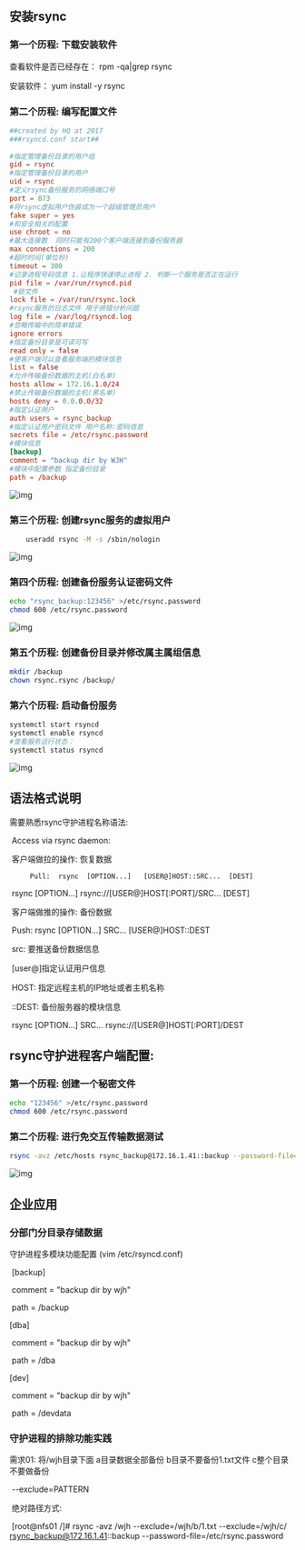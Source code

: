 ​    

## 安装rsync

### 第一个历程: 下载安装软件

查看软件是否已经存在： rpm -qa|grep rsync

 安装软件：	yum install -y rsync 

### 第二个历程: 编写配置文件

```conf
##created by HQ at 2017
###rsyncd.conf start##
  
#指定管理备份目录的用户组  
gid = rsync       				
#指定管理备份目录的用户
uid = rsync       				
#定义rsync备份服务的网络端口号
port = 873       				
#将rsync虚拟用户伪装成为一个超级管理员用户 
fake super = yes  			
#和安全相关的配置
use chroot = no   
#最大连接数  同时只能有200个客户端连接到备份服务器
max connections = 200  
#超时时间(单位秒)
timeout = 300          
#记录进程号码信息 1.让程序快速停止进程 2. 判断一个服务是否正在运行
pid file = /var/run/rsyncd.pid   
 #锁文件
lock file = /var/run/rsync.lock 
#rsync服务的日志文件 用于排错分析问题
log file = /var/log/rsyncd.log   
#忽略传输中的简单错误
ignore errors                    
#指定备份目录是可读可写
read only = false                
#使客户端可以查看服务端的模块信息
list = false                     
#允许传输备份数据的主机(白名单)
hosts allow = 172.16.1.0/24      
#禁止传输备份数据的主机(黑名单)
hosts deny = 0.0.0.0/32          
#指定认证用户
auth users = rsync_backup        
#指定认证用户密码文件 用户名称:密码信息
secrets file = /etc/rsync.password  
#模块信息
[backup]                         
comment = "backup dir by WJH"
#模块中配置参数 指定备份目录
path = /backup                   


```

![img](F:\有道笔记\qq82602573DABD0AB54B634A8238F27B2E\1e87f450c97d4de7b44669d888f2e664\image.png)

### 第三个历程: 创建rsync服务的虚拟用户

```sh
	useradd rsync -M -s /sbin/nologin
```

![img](F:\有道笔记\qq82602573DABD0AB54B634A8238F27B2E\777831040cf24f0797f186ec42f364e8\image.png)

### 第四个历程: 创建备份服务认证密码文件

```sh
echo "rsync_backup:123456" >/etc/rsync.password
chmod 600 /etc/rsync.password
```

![img](F:\有道笔记\qq82602573DABD0AB54B634A8238F27B2E\0ca1b23fdd2849a5a8b9b0cbd103240c\image.png)

### 第五个历程: 创建备份目录并修改属主属组信息

```sh
mkdir /backup
chown rsync.rsync /backup/
```

### 第六个历程: 启动备份服务

```sh
systemctl start rsyncd
systemctl enable rsyncd
#查看服务运行状态：
systemctl status rsyncd
```



![img](https://cdn.jsdelivr.net/gh/fhwlnetwork/blos_imgs/img/clipboard.png)

## 语法格式说明   

 需要熟悉rsync守护进程名称语法:

​		Access via rsync daemon:

​	客户端做拉的操作: 恢复数据

   		 Pull:  rsync  [OPTION...]   [USER@]HOST::SRC...  [DEST]

​         	 		rsync [OPTION...] rsync://[USER@]HOST[:PORT]/SRC... [DEST]

​	客户端做推的操作: 备份数据

​    		Push: rsync [OPTION...] SRC... [USER@]HOST::DEST

​	      			src: 要推送备份数据信息	

​					[user@]指定认证用户信息

​		  			HOST: 指定远程主机的IP地址或者主机名称

​		 	 	::DEST: 备份服务器的模块信息 

​        	rsync [OPTION...] SRC... rsync://[USER@]HOST[:PORT]/DEST

##   rsync守护进程客户端配置:

### 	第一个历程: 创建一个秘密文件

```sh
echo "123456" >/etc/rsync.password
chmod 600 /etc/rsync.password
```

###     第二个历程: 进行免交互传输数据测试

```sh
rsync -avz /etc/hosts rsync_backup@172.16.1.41::backup --password-file=/etc/rsync.password
```

![img](F:\有道笔记\qq82602573DABD0AB54B634A8238F27B2E\3c4dfd3a78ec452d8b1442de4eb8847a\clipboard.png)

## 企业应用

### 分部门分目录存储数据

守护进程多模块功能配置  (vim /etc/rsyncd.conf)

​	[backup]

​    	comment = "backup dir by wjh"

​    	path = /backup

   [dba]

​    	comment = "backup dir by wjh"

​    	path = /dba

   [dev]

​    	comment = "backup dir by wjh"

​    	path = /devdata

### 守护进程的排除功能实践

 需求01: 将/wjh目录下面 a目录数据全部备份 b目录不要备份1.txt文件 c整个目录不要做备份

​    --exclude=PATTERN

​    绝对路径方式:

​    [root@nfs01 /]# rsync -avz /wjh --exclude=/wjh/b/1.txt --exclude=/wjh/c/ rsync_backup@172.16.1.41::backup --password-file=/etc/rsync.password 